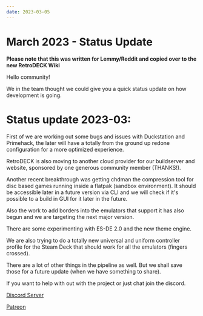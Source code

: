```yaml
---
date: 2023-03-05
---
```

# March 2023 - Status Update

**Please note that this was written for Lemmy/Reddit and copied over to the new RetroDECK Wiki**

Hello community!

We in the team thought we could give you a quick status update on how development is going.

<!-- more -->


# Status update 2023-03:

First of we are working out some bugs and issues with Duckstation and Primehack, the later will have a totally from the ground up redone configuration for a more optimized experience.

<!-- more -->

RetroDECK is also moving to another cloud provider for our buildserver and website, sponsored by one generous community member (THANKS!).

Another recent breakthrough was getting chdman the compression tool for disc based games running inside a flatpak (sandbox environment). It should be accessible later in a future version via CLI and we will check if it's possible to a build in GUI for it later in the future.

Also the work to add borders into the emulators that support it has also begun and we are targeting the next major version.

There are some experimenting with ES-DE 2.0 and the new theme engine.

We are also trying to do a totally new universal and uniform controller profile for the Steam Deck that should work for all the emulators (fingers crossed).



There are a lot of other things in the pipeline as well. But we shall save those for a future update (when we have something to share).

If you want to help with out with the project or just chat join the discord.



[Discord Server](https://discord.gg/WDc5C9YWMx)

[Patreon](https://patreon.com/RetroDECK)
